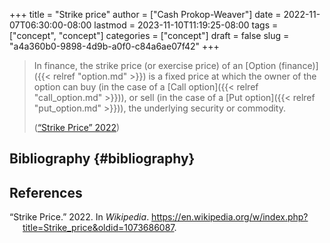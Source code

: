 +++
title = "Strike price"
author = ["Cash Prokop-Weaver"]
date = 2022-11-07T06:30:00-08:00
lastmod = 2023-11-10T11:19:25-08:00
tags = ["concept", "concept"]
categories = ["concept"]
draft = false
slug = "a4a360b0-9898-4d9b-a0f0-c84a6ae07f42"
+++

> In finance, the strike price (or exercise price) of an [Option (finance)]({{< relref "option.md" >}}) is a fixed price at which the owner of the option can buy (in the case of a [Call option]({{< relref "call_option.md" >}})), or sell (in the case of a [Put option]({{< relref "put_option.md" >}})), the underlying security or commodity.
>
> (<a href="#citeproc_bib_item_1">“Strike Price” 2022</a>)


## Bibliography {#bibliography}

## References

<style>.csl-entry{text-indent: -1.5em; margin-left: 1.5em;}</style><div class="csl-bib-body">
  <div class="csl-entry"><a id="citeproc_bib_item_1"></a>“Strike Price.” 2022. In <i>Wikipedia</i>. <a href="https://en.wikipedia.org/w/index.php?title=Strike_price&oldid=1073686087">https://en.wikipedia.org/w/index.php?title=Strike_price&#38;oldid=1073686087</a>.</div>
</div>
